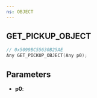 ```yaml
---
ns: OBJECT
---
```

## GET_PICKUP_OBJECT

```c
// 0x5099BC55630B25AE
Any GET_PICKUP_OBJECT(Any p0);
```

## Parameters
* **p0**:
